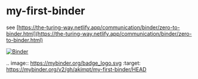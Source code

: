 # my-first-binder

see [https://the-turing-way.netlify.app/communication/binder/zero-to-binder.html](https://the-turing-way.netlify.app/communication/binder/zero-to-binder.html)

[![Binder](https://mybinder.org/badge_logo.svg)](https://mybinder.org/v2/gh/akimpt/my-first-binder/HEAD)

.. image:: https://mybinder.org/badge_logo.svg
 :target: https://mybinder.org/v2/gh/akimpt/my-first-binder/HEAD